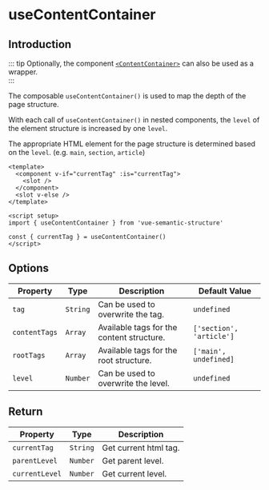 # useContentContainer

## Introduction

::: tip
Optionally, the component [`<ContentContainer>`](../components/content-container) can also be used as a wrapper.  
:::

The composable `useContentContainer()` is used to map the depth of the page structure.

With each call of `useContentContainer()` in nested components, the `level` of the element structure is increased by one `level`.

The appropriate HTML element for the page structure is determined based on the `level`. (e.g. `main`, `section`, `article`)

```vue
<template>
  <component v-if="currentTag" :is="currentTag">
    <slot />
  </component>
  <slot v-else />
</template>

<script setup>
import { useContentContainer } from 'vue-semantic-structure'

const { currentTag } = useContentContainer()
</script>

```

## Options

| Property      | Type     | Description                               | Default Value            |
| ------------- | -------- | ----------------------------------------- | ------------------------ |
| `tag`         | `String` | Can be used to overwrite the tag.         | `undefined`              |
| `contentTags` | `Array`  | Available tags for the content structure. | `['section', 'article']` |
| `rootTags`    | `Array`  | Available tags for the root structure.    | `['main', undefined]`    |
| `level`       | `Number` | Can be used to overwrite the level.       | `undefined`              |

## Return

| Property       | Type     | Description           |
| -------------- | -------- | --------------------- |
| `currentTag`   | `String` | Get current html tag. |
| `parentLevel`  | `Number` | Get parent level.     |
| `currentLevel` | `Number` | Get current level.    |
